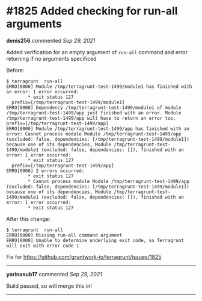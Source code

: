 # #1825 Added checking for run-all arguments

**denis256** commented *Sep 29, 2021*

Added verification for an empty argument of `run-all` command and error returning if no arguments specificed

Before:
```
$ terragrunt  run-all
ERRO[0000] Module /tmp/terragrunt-test-1499/module1 has finished with an error: 1 error occurred:
        * exit status 127
  prefix=[/tmp/terragrunt-test-1499/module1] 
ERRO[0000] Dependency /tmp/terragrunt-test-1499/module1 of module /tmp/terragrunt-test-1499/app just finished with an error. Module /tmp/terragrunt-test-1499/app will have to return an error too.  prefix=[/tmp/terragrunt-test-1499/app] 
ERRO[0000] Module /tmp/terragrunt-test-1499/app has finished with an error: Cannot process module Module /tmp/terragrunt-test-1499/app (excluded: false, dependencies: [/tmp/terragrunt-test-1499/module1]) because one of its dependencies, Module /tmp/terragrunt-test-1499/module1 (excluded: false, dependencies: []), finished with an error: 1 error occurred:
        * exit status 127
  prefix=[/tmp/terragrunt-test-1499/app] 
ERRO[0000] 2 errors occurred:
        * exit status 127
        * Cannot process module Module /tmp/terragrunt-test-1499/app (excluded: false, dependencies: [/tmp/terragrunt-test-1499/module1]) because one of its dependencies, Module /tmp/terragrunt-test-1499/module1 (excluded: false, dependencies: []), finished with an error: 1 error occurred:
        * exit status 127
```

After this change:
```
$ terragrunt  run-all
ERRO[0000] Missing run-all command argument             
ERRO[0000] Unable to determine underlying exit code, so Terragrunt will exit with error code 1 

```

Fix for https://github.com/gruntwork-io/terragrunt/issues/1825
<br />
***


**yorinasub17** commented *Sep 29, 2021*

Build passed, so will merge this in!
***

